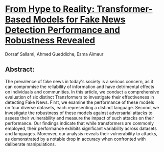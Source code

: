 # [From Hype to Reality: Transformer-Based Models for Fake News Detection Performance and Robustness Revealed](https://scholar.google.com/citations?view_op=view_citation&hl=fr&user=wUa3IWgAAAAJ&citation_for_view=wUa3IWgAAAAJ:nrtMV_XWKgEC)
Dorsaf Sallami, Ahmed Gueddiche, Esma Aïmeur

## Abstract: 
The prevalence of fake news in today's society is a serious concern, as it can compromise the reliability of information and have detrimental effects on individuals and communities. In this article, we conduct a comprehensive evaluation of six distinct Transformers to investigate their effectiveness in detecting Fake News. First, we examine the performance of these models on four diverse datasets, each representing a distinct language. Second, we investigate the robustness of these models against adversarial attacks to assess their vulnerability and measure the impact of such attacks on their performance.  Our findings indicate that while transformers are commonly employed, their performance exhibits significant variability across datasets and languages. Moreover, our analysis reveals their vulnerability to attacks,  as demonstrated by a notable drop in accuracy when confronted with deliberate manipulations. 
